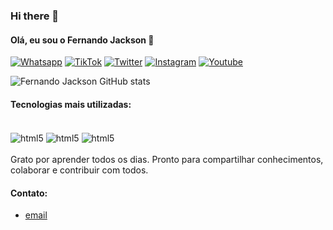 ### Hi there 👋

#### Olá, eu sou o Fernando Jackson 👋


[![Whatsapp](https://img.shields.io/badge/WhatsApp-25D366?style=for-the-badge&logo=whatsapp&logoColor=white)](https://www.whatsapp.com)
[![TikTok](https://img.shields.io/badge/TikTok-000000?style=for-the-badge&logo=tiktok&logoColor=white)](https://www.tiktok.com/pt-BR/)
[![Twitter](https://img.shields.io/badge/Twitter-1DA1F2?style=for-the-badge&logo=twitter&logoColor=white)](https://twitter.com)
[![Instagram](https://img.shields.io/badge/Instagram-E4405F?style=for-the-badge&logo=instagram&logoColor=white)](https://www.instagram.com)
[![Youtube](https://img.shields.io/badge/YouTube-FF0000?style=for-the-badge&logo=youtube&logoColor=white)](https://www.youtube.com)


![Fernando Jackson GitHub stats](https://github-readme-stats.vercel.app/api?username=FernandoJackson&show_icons=true&theme=dracula)

#### Tecnologias mais utilizadas:
<div style="display: inline_block"><br/>
    <img align="center" alt="html5" src="https://img.shields.io/badge/Python-3776AB?style=for-the-badge&logo=python&logoColor=white"/>
    <img align="center" alt="html5" src="https://img.shields.io/badge/HTML5-E34F26?style=for-the-badge&logo=html5&logoColor=white"/>
    <img align="center" alt="html5" src="https://img.shields.io/badge/CSS3-1572B6?style=for-the-badge&logo=css3&logoColor=white"/>
</div><br/>
Grato por aprender todos os dias. Pronto para compartilhar conhecimentos, colaborar e contribuir com todos.

#### Contato:
- [email](https://outlook.com)<br/>
